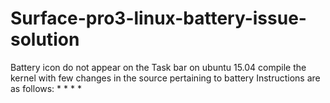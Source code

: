 # Surface-pro3-linux-battery-issue-solution
Battery icon do not appear on the Task bar on ubuntu 15.04
compile the kernel with few changes in the source pertaining to battery
Instructions are as follows:
    *
    *
    *
    *
